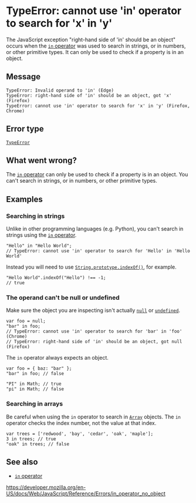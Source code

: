 # TypeError: cannot use 'in' operator to search for 'x' in 'y'

The JavaScript exception "right-hand side of 'in' should be an object" occurs when the [`in` operator](../operators/in) was used to search in strings, or in numbers, or other primitive types. It can only be used to check if a property is in an object.

## Message

    TypeError: Invalid operand to 'in' (Edge)
    TypeError: right-hand side of 'in' should be an object, got 'x' (Firefox)
    TypeError: cannot use 'in' operator to search for 'x' in 'y' (Firefox, Chrome)

## Error type

[`TypeError`](../global_objects/typeerror)

## What went wrong?

The [`in` operator](../operators/in) can only be used to check if a property is in an object. You can't search in strings, or in numbers, or other primitive types.

## Examples

### Searching in strings

Unlike in other programming languages (e.g. Python), you can't search in strings using the [`in` operator](../operators/in).

    "Hello" in "Hello World";
    // TypeError: cannot use 'in' operator to search for 'Hello' in 'Hello World'

Instead you will need to use [`String.prototype.indexOf()`](../global_objects/string/indexof), for example.

    "Hello World".indexOf("Hello") !== -1;
    // true

### The operand can't be null or undefined

Make sure the object you are inspecting isn't actually [`null`](../global_objects/null) or [`undefined`](../global_objects/undefined).

    var foo = null;
    "bar" in foo;
    // TypeError: cannot use 'in' operator to search for 'bar' in 'foo' (Chrome)
    // TypeError: right-hand side of 'in' should be an object, got null (Firefox)

The `in` operator always expects an object.

    var foo = { baz: "bar" };
    "bar" in foo; // false

    "PI" in Math; // true
    "pi" in Math; // false

### Searching in arrays

Be careful when using the `in` operator to search in [`Array`](../global_objects/array) objects. The `in` operator checks the index number, not the value at that index.

    var trees = ['redwood', 'bay', 'cedar', 'oak', 'maple'];
    3 in trees; // true
    "oak" in trees; // false

## See also

- [`in` operator](../operators/in)

<a href="https://developer.mozilla.org/en-US/docs/Web/JavaScript/Reference/Errors/in_operator_no_object" class="_attribution-link">https://developer.mozilla.org/en-US/docs/Web/JavaScript/Reference/Errors/in_operator_no_object</a>
